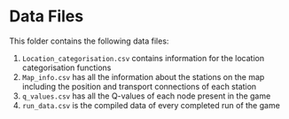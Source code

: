 # Data Files

This folder contains the following data files:
1. `Location_categorisation.csv` contains information for the location categorisation functions
2. `Map_info.csv` has all the information about the stations on the map including the position and transport connections of each station
3. `q_values.csv` has all the Q-values of each node present in the game
4. `run_data.csv` is the compiled data of every completed run of the game
